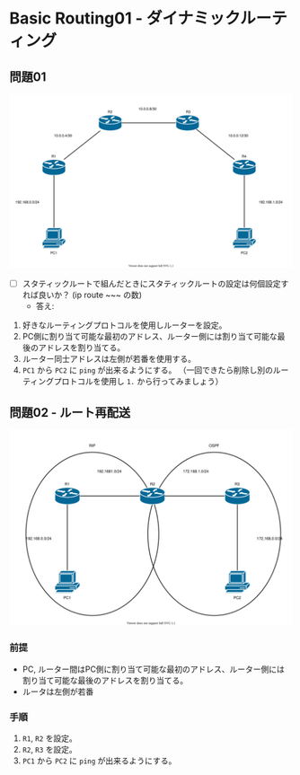 # Basic Routing01 - ダイナミックルーティング

## 問題01

![](fig/basic_dynamic_routing01.drawio.svg)

* [ ] スタティックルートで組んだときにスタティックルートの設定は何個設定すれば良いか？ (ip route ~~~ の数)
  * 答え:

1. 好きなルーティングプロトコルを使用しルーターを設定。
2. PC側に割り当て可能な最初のアドレス、ルーター側には割り当て可能な最後のアドレスを割り当てる。
3. ルーター同士アドレスは左側が若番を使用する。
2. `PC1` から `PC2` に `ping` が出来るようにする。
（一回できたら削除し別のルーティングプロトコルを使用し `1.` から行ってみましょう）

## 問題02 - ルート再配送

![](fig/basic_dynamic_routing02.drawio.svg)

### 前提

*  PC, ルーター間はPC側に割り当て可能な最初のアドレス、ルーター側には割り当て可能な最後のアドレスを割り当てる。
* ルータは左側が若番

### 手順

1. `R1`, `R2` を設定。
2. `R2`, `R3` を設定。
2. `PC1` から `PC2` に `ping` が出来るようにする。
